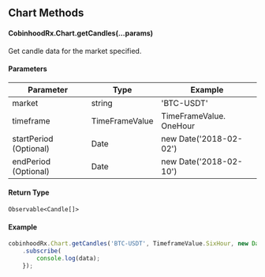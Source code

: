 ## Chart Methods

#### CobinhoodRx.Chart.getCandles(...params)

Get candle data for the market specified.

#### Parameters

| Parameter              | Type           | Example                 |
| ---------------------- | -------------- | ----------------------- |
| market                 | string         | 'BTC-USDT'              |
| timeframe              | TimeFrameValue | TimeFrameValue. OneHour |
| startPeriod (Optional) | Date           | new Date('2018-02-02')  |
| endPeriod (Optional)   | Date           | new Date('2018-02-10')  |

#### Return Type

`Observable<Candle[]>`

#### Example

```js
cobinhoodRx.Chart.getCandles('BTC-USDT', TimeframeValue.SixHour, new Date('2018-02-02'))
	.subscribe(
		console.log(data);
	});
```
